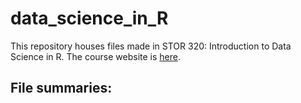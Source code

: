 # data_science_in_R

This repository houses files made in STOR 320: Introduction to Data Science in R. The course website is [here](https://supermariogiacomazzo.github.io/STOR320_WEBSITE/). 

## File summaries:
